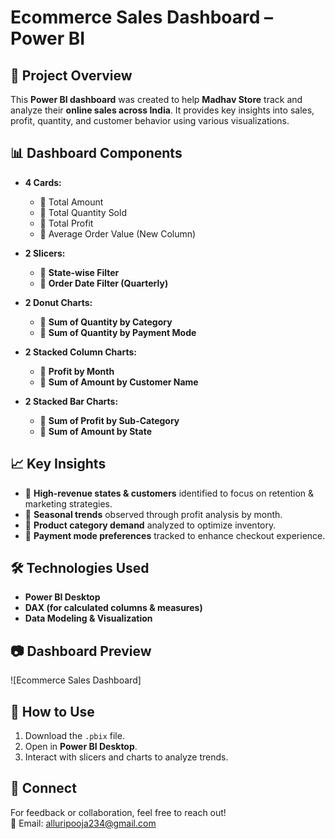 # Ecommerce Sales Dashboard – Power BI  

## 📌 Project Overview  
This **Power BI dashboard** was created to help **Madhav Store** track and analyze their **online sales across India**. It provides key insights into sales, profit, quantity, and customer behavior using various visualizations.  

## 📊 Dashboard Components  
- **4 Cards:**  
  - 📌 Total Amount  
  - 📌 Total Quantity Sold  
  - 📌 Total Profit  
  - 📌 Average Order Value (New Column)  

- **2 Slicers:**  
  - 📌 **State-wise Filter**  
  - 📌 **Order Date Filter (Quarterly)**  

- **2 Donut Charts:**  
  - 📌 **Sum of Quantity by Category**  
  - 📌 **Sum of Quantity by Payment Mode**  

- **2 Stacked Column Charts:**  
  - 📌 **Profit by Month**  
  - 📌 **Sum of Amount by Customer Name**  

- **2 Stacked Bar Charts:**  
  - 📌 **Sum of Profit by Sub-Category**  
  - 📌 **Sum of Amount by State**  

## 📈 Key Insights  
- 📌 **High-revenue states & customers** identified to focus on retention & marketing strategies.  
- 📌 **Seasonal trends** observed through profit analysis by month.  
- 📌 **Product category demand** analyzed to optimize inventory.  
- 📌 **Payment mode preferences** tracked to enhance checkout experience.  

## 🛠️ Technologies Used  
- **Power BI Desktop**  
- **DAX (for calculated columns & measures)**  
- **Data Modeling & Visualization**  

## 📷 Dashboard Preview  
![Ecommerce Sales Dashboard]

## 🚀 How to Use  
1. Download the `.pbix` file.  
2. Open in **Power BI Desktop**.  
3. Interact with slicers and charts to analyze trends.  

## 🤝 Connect  
For feedback or collaboration, feel free to reach out!  
📧 Email: alluripooja234@gmail.com  

